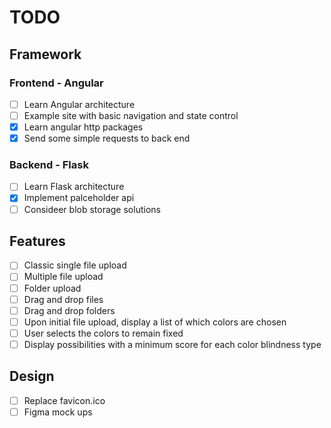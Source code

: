 # TODO
## Framework
### Frontend - Angular
- [ ] Learn Angular architecture
- [ ] Example site with basic navigation and state control
- [X] Learn angular http packages
- [X] Send some simple requests to back end
### Backend - Flask
- [ ] Learn Flask architecture
- [X] Implement palceholder api
- [ ] Consideer blob storage solutions 
## Features
- [ ] Classic single file upload
- [ ] Multiple file upload
- [ ] Folder upload
- [ ] Drag and drop files
- [ ] Drag and drop folders
- [ ] Upon initial file upload, display a list of which colors are chosen
- [ ] User selects the colors to remain fixed
- [ ] Display possibilities with a minimum score for each color blindness type
## Design
- [ ] Replace favicon.ico
- [ ] Figma mock ups
